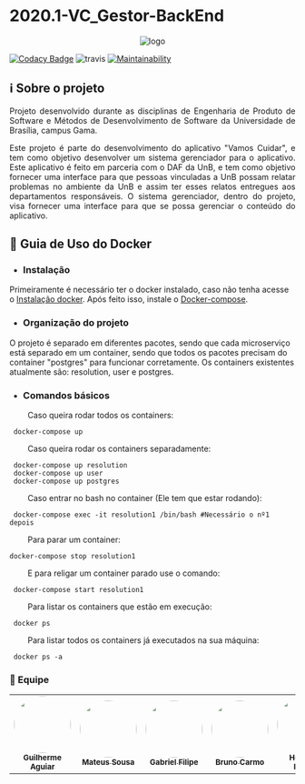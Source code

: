 # 2020.1-VC_Gestor-BackEnd


<p align="center">
  <img src="https://i.imgur.com/eit3CHj.png" alt="logo" />
</p>

[![Codacy Badge](https://app.codacy.com/project/badge/Grade/33d1a8ef503c4dbdb056454ab10682f2)](https://www.codacy.com/gh/fga-eps-mds/2020.1-VC_Gestor-BackEnd/dashboard?utm_source=github.com&amp;utm_medium=referral&amp;utm_content=fga-eps-mds/2020.1-VC_Gestor-BackEnd&amp;utm_campaign=Badge_Grade) <img src="https://travis-ci.org/fga-eps-mds/2020.1-VC_Gestor-BackEnd.svg?branch=development" alt="travis" /> [![Maintainability](https://api.codeclimate.com/v1/badges/4307ac42aa172e3db36b/maintainability)](https://codeclimate.com/github/fga-eps-mds/2020.1-VC_Gestor-BackEnd/maintainability)


## ℹ️ Sobre o projeto
<p align="justify">Projeto desenvolvido durante as disciplinas de Engenharia de Produto de Software e Métodos de Desenvolvimento de Software da Universidade de Brasília, campus Gama.</p>
<p align="justify">Este projeto é parte do desenvolvimento do aplicativo "Vamos Cuidar", e tem como objetivo desenvolver um sistema gerenciador para o aplicativo. Este aplicativo é feito em parceria com o DAF da UnB, e tem como objetivo fornecer uma interface para que pessoas vinculadas a UnB possam relatar problemas no ambiente da UnB e assim ter esses relatos entregues aos departamentos responsáveis. O sistema gerenciador, dentro do projeto, visa fornecer uma interface para que se possa gerenciar o conteúdo do aplicativo.</p>


## 🐳 Guia de Uso do Docker

* ### Instalação
Primeiramente é necessário ter o docker instalado, caso não tenha acesse o [Instalação docker](https://docs.docker.com/engine/installation/linux/docker-ce/). Após feito isso, instale o [Docker-compose](https://docs.docker.com/compose/install/).

* ### Organização do projeto
O projeto é separado em diferentes pacotes, sendo que cada microserviço está separado em um container, sendo que todos os pacotes precisam do container "postgres" para funcionar corretamente. Os containers existentes atualmente são: resolution, user e postgres.

* ### Comandos básicos 

 &emsp;&emsp; Caso queira rodar todos os containers:

 ```terminal
  docker-compose up 
 ```
 &emsp;&emsp; Caso queira rodar os containers separadamente:

 ```terminal
  docker-compose up resolution
  docker-compose up user
  docker-compose up postgres
 ```


&emsp;&emsp; Caso entrar no bash no container (Ele tem que estar rodando):

 ```terminal
  docker-compose exec -it resolution1 /bin/bash #Necessário o nº1 depois
 ```

 &emsp;&emsp; Para parar um container:

  ```terminal
  docker-compose stop resolution1
 ```
 &emsp;&emsp; E para religar um container parado use o comando: 
 
 ```terminal
  docker-compose start resolution1
 ```

 &emsp;&emsp; Para listar os containers que estão em execução:
 
 ```terminal
  docker ps
 ```
 &emsp;&emsp; Para listar todos os containers já executados na sua máquina:
 
 ```terminal
  docker ps -a
 ```


### 👤 Equipe

<table>
    <tr>
        <td align="center"><a href="https://github.com/Guilherme-Aguiar"><img style="border-radius: 50%;" src="https://avatars1.githubusercontent.com/u/23269406?s=460&u=9f370da31c2c3b4ac576952c78e0d0467a4bc75e&v=4" width="100px;" alt=""/><br /><sub><b>Guilherme Aguiar</b></sub></a><br /><a href="https://github.com/Guilherme-Aguiar"></a></td>
        <td align="center"><a href="https://github.com/Mateusas3s"><img style="border-radius: 50%;" src="https://avatars3.githubusercontent.com/u/18116735?s=460&u=e7294b4b5d8ffe63d1a0ccc702947dcd98b56ada&v=4" width="100px;" alt=""/><br /><sub><b>Mateus Sousa</b></sub></a><br /><a href="https://github.com/Mateusas3s"></a></td>
        <td align="center"><a href="https://github.com/gabrielfilipe7unb"><img style="border-radius: 50%;" src="https://avatars1.githubusercontent.com/u/37154573?s=460&u=6f3a8f4aa83489a2cb1efe0eec06482de1fc04e0&v=4" width="100px;" alt=""/><br /><sub><b>Gabriel Filipe</b></sub></a><br /><a href="https://github.com/gabrielfilipe7unb"></a></td>
        <td align="center"><a href="https://github.com/brunocmo"><img style="border-radius: 50%;" src="https://avatars3.githubusercontent.com/u/43324383?s=400&u=8bf9fb89a5d27a8e90c5d4355459425d07a1a790&v=4" width="100px;" alt=""/><br /><sub><b>Bruno Carmo </b></sub></a><br /><a href="https://github.com/brunocmo"></a></td>
        <td align="center"><a href="https://github.com/ismaelg456g"><img style="border-radius: 50%;" src="https://avatars2.githubusercontent.com/u/29930270?s=460&v=4" width="100px;" alt=""/><br /><sub><b>Hércules Ismael</b></sub></a><br /><a href="https://github.com/ismaelg456g"></a></td>
        <td align="center"><a href="https://github.com/julianavalle"><img style="border-radius: 50%;" src="https://avatars3.githubusercontent.com/u/62117139?s=460&u=da3e1ef77632f5737c862c7ec77e33a43664b00d&v=4" width="100px;" alt=""/><br /><sub><b>Juliana Pereira</b></sub></a><br /><a href="https://github.com/julianavalle"></a></td>
        <td align="center"><a href="https://github.com/Vitorsulzbach"><img style="border-radius: 50%;" src="https://avatars2.githubusercontent.com/u/37155586?s=460&u=a21082a58f847c9f3d79e0828d0b11bb3002d507&v=4" width="100px;" alt=""/><br /><sub><b>Vitor Sulzbach</b></sub></a><br /><a href="https://github.com/Vitorsulzbach"></a></td> 
        <td align="center"><a href="https://github.com/tomasvelos0"><img style="border-radius: 50%;" src="https://avatars3.githubusercontent.com/u/48571671?s=460&v=4" width="100px;" alt=""/><br /><sub><b>Tomás Veloso</b></sub></a><br /><a href="https://github.com/tomasvelos0"></a></td> 
        <td align="center"><a href="https://github.com/ArielSixwings"><img style="border-radius: 50%;" src="https://avatars3.githubusercontent.com/u/38080649?s=460&u=7fefc33dbd3d6651b0cea984337a9d5809573463&v=4" width="100px;" alt=""/><br /><sub><b>ArielSixwings</b></sub></a><br /><a href="https://github.com/ArielSixwings"></a></td> 
    </tr>
</table>


